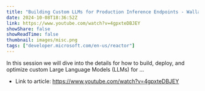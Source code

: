 ```yaml
---
title: "Building Custom LLMs for Production Inference Endpoints - Wallaroo.ai"
date: 2024-10-08T18:36:52Z
link: https://www.youtube.com/watch?v=4gpxteDBJEY
showShare: false
showReadTime: false
thumbnail: images/misc.png
tags: ["developer.microsoft.com/en-us/reactor"]
---
```

In this session we will dive into the details for how to build, deploy, and optimize custom Large Language Models (LLMs) for ...

- Link to article: https://www.youtube.com/watch?v=4gpxteDBJEY